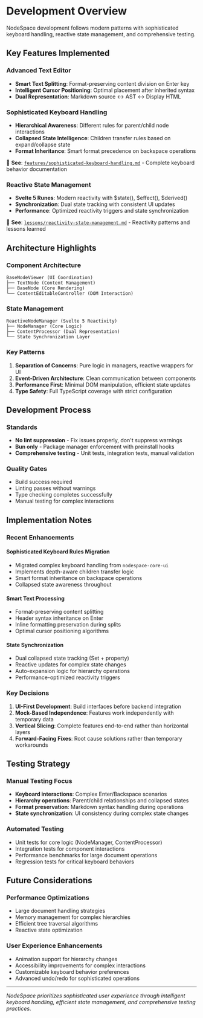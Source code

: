 # Development Overview

NodeSpace development follows modern patterns with sophisticated keyboard handling, reactive state management, and comprehensive testing.

## Key Features Implemented

### Advanced Text Editor

- **Smart Text Splitting**: Format-preserving content division on Enter key
- **Intelligent Cursor Positioning**: Optimal placement after inherited syntax
- **Dual Representation**: Markdown source ↔ AST ↔ Display HTML

### Sophisticated Keyboard Handling

- **Hierarchical Awareness**: Different rules for parent/child node interactions
- **Collapsed State Intelligence**: Children transfer rules based on expand/collapse state
- **Format Inheritance**: Smart format precedence on backspace operations

🔗 **See**: [`features/sophisticated-keyboard-handling.md`](features/sophisticated-keyboard-handling.md) - Complete keyboard behavior documentation

### Reactive State Management

- **Svelte 5 Runes**: Modern reactivity with $state(), $effect(), $derived()
- **Synchronization**: Dual state tracking with consistent UI updates
- **Performance**: Optimized reactivity triggers and state synchronization

🔗 **See**: [`lessons/reactivity-state-management.md`](lessons/reactivity-state-management.md) - Reactivity patterns and lessons learned

## Architecture Highlights

### Component Architecture

```
BaseNodeViewer (UI Coordination)
├── TextNode (Content Management)
├── BaseNode (Core Rendering)
└── ContentEditableController (DOM Interaction)
```

### State Management

```
ReactiveNodeManager (Svelte 5 Reactivity)
├── NodeManager (Core Logic)
├── ContentProcessor (Dual Representation)
└── State Synchronization Layer
```

### Key Patterns

1. **Separation of Concerns**: Pure logic in managers, reactive wrappers for UI
2. **Event-Driven Architecture**: Clean communication between components
3. **Performance First**: Minimal DOM manipulation, efficient state updates
4. **Type Safety**: Full TypeScript coverage with strict configuration

## Development Process

### Standards

- **No lint suppression** - Fix issues properly, don't suppress warnings
- **Bun only** - Package manager enforcement with preinstall hooks
- **Comprehensive testing** - Unit tests, integration tests, manual validation

### Quality Gates

- Build success required
- Linting passes without warnings
- Type checking completes successfully
- Manual testing for complex interactions

## Implementation Notes

### Recent Enhancements

#### Sophisticated Keyboard Rules Migration

- Migrated complex keyboard handling from `nodespace-core-ui`
- Implements depth-aware children transfer logic
- Smart format inheritance on backspace operations
- Collapsed state awareness throughout

#### Smart Text Processing

- Format-preserving content splitting
- Header syntax inheritance on Enter
- Inline formatting preservation during splits
- Optimal cursor positioning algorithms

#### State Synchronization

- Dual collapsed state tracking (Set + property)
- Reactive updates for complex state changes
- Auto-expansion logic for hierarchy operations
- Performance-optimized reactivity triggers

### Key Decisions

1. **UI-First Development**: Build interfaces before backend integration
2. **Mock-Based Independence**: Features work independently with temporary data
3. **Vertical Slicing**: Complete features end-to-end rather than horizontal layers
4. **Forward-Facing Fixes**: Root cause solutions rather than temporary workarounds

## Testing Strategy

### Manual Testing Focus

- **Keyboard interactions**: Complex Enter/Backspace scenarios
- **Hierarchy operations**: Parent/child relationships and collapsed states
- **Format preservation**: Markdown syntax handling during operations
- **State synchronization**: UI consistency during complex state changes

### Automated Testing

- Unit tests for core logic (NodeManager, ContentProcessor)
- Integration tests for component interactions
- Performance benchmarks for large document operations
- Regression tests for critical keyboard behaviors

## Future Considerations

### Performance Optimizations

- Large document handling strategies
- Memory management for complex hierarchies
- Efficient tree traversal algorithms
- Reactive state optimization

### User Experience Enhancements

- Animation support for hierarchy changes
- Accessibility improvements for complex interactions
- Customizable keyboard behavior preferences
- Advanced undo/redo for sophisticated operations

---

_NodeSpace prioritizes sophisticated user experience through intelligent keyboard handling, efficient state management, and comprehensive testing practices._
